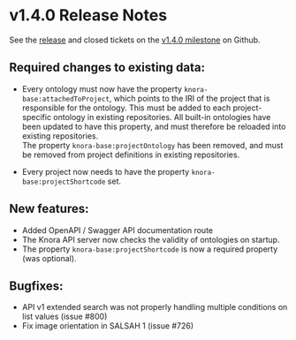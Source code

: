 v1.4.0 Release Notes
====================

See the
[release](https://github.com/dhlab-basel/Knora/releases/tag/v1.4.0) and closed tickets on the
[v1.4.0 milestone](https://github.com/dhlab-basel/Knora/milestone/8) on Github.

Required changes to existing data:
----------------------------------

- Every ontology must now have the property `knora-base:attachedToProject`, which points to the IRI of the project
  that is responsible for the ontology. This must be added to each project-specific ontology in existing repositories.
  All built-in ontologies have been updated to have this property, and must therefore be reloaded into existing
  repositories.  
  The property `knora-base:projectOntology` has been removed, and must be removed from project definitions in
  existing repositories.

- Every project now needs to have the property `knora-base:projectShortcode` set.

New features:
-------------

- Added OpenAPI / Swagger API documentation route
- The Knora API server now checks the validity of ontologies on startup.
- The property ``knora-base:projectShortcode`` is now a required property (was optional).

Bugfixes:
---------

-   API v1 extended search was not properly handling multiple conditions
    on list values (issue \#800)
-   Fix image orientation in SALSAH 1 (issue \#726)

